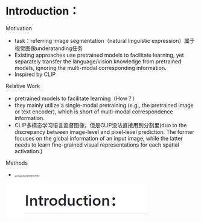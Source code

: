 # Introduction：

Motivation

- task：referring image segmentation（natural linguistic expression）属于视觉图像underatanding任务
- Existing approaches use pretrained models to facilitate learning, yet separately transfer the language/vision knowledge from pretrained models, ignoring the multi-modal corresponding information.
- Inspired by CLIP

Relative Work

- pretrained models to facilitate learning（How？）
-  they mainly utilize a single-modal pretraining (e.g., the pretrained image or text encoder), which is short of multi-modal correspondence information.
- CLIP多模态学习语言监督图像，但是CLIP没法直接用到分割里(duo to the discrepancy between image-level and pixel-level prediction. The former focuses on the global information of an input image, while the latter needs to learn fine-grained visual representations for each spatial activation.)

Methods

- <img src="C:\Users\wrq\Desktop\坚果云同步\我的坚果云\Rainbell English1\Rainbell English\paper\paper_notes\image\image-20230407164541150.png" alt="image-20230407164541150" style="zoom:33%;" />





![image-20230515212133496](assets/image-20230515212133496.png)

